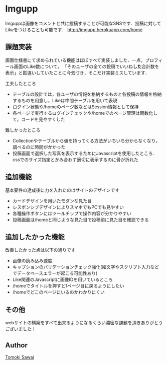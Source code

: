 Imgupp
====

Imguppは画像をコメントと共に投稿することが可能なSNSです．投稿に対して*Like*をつけることも可能です．
http://imgupp.herokuapp.com/home

## 課題実装

画面仕様書にて求められている機能はほぼすべて実装しました．一点，プロフィール画面のLike数について，
「そのユーザの全ての投稿でいいね**した**合計数を表示」と勘違いしていたことに今気づき，そこだけ実装ミスしています．

工夫したところ
* テーブルの設計では，各ユーザの情報を格納するものと各投稿の情報を格納するものを用意し，Likeは中間テーブルを用いて表現
* ログイン状態や/homeのページ数などはSession情報として保持
* 各ページで実行するログインチェックや/homeでのページ管理は関数化して，コードを見やすくした

難しかったところ 
* Collectionやテーブルから値を持ってくる方法がいちいち分からなくなり，調べるのに時間がかかった
* 投稿画面で選択した写真を表示するためにJavascriptを使用したところ．cssでのサイズ指定とかみ合わず適切に表示するのに骨が折れた

## 追加機能

基本要件の達成後に力を入れたのはサイトのデザインです

* カードデザインを用いたモダンな見た目
* レスポンシブデザインによりスマホでもPCでも見やすい
* 各種操作ボタンにはツールチップで操作内容が分かりやすい
* 投稿画面は/homeと同じような見た目で投稿前に見た目を確認できる

## 追加したかった機能

改善したかった点は以下の通りです

* 画像の読み込み速度
* キャプションのバリデーションチェック強化(絵文字やスクリプト入力などでデータベースエラーが起こる可能性あり)
* Like関連のJavascriptに画像IDを用いているところ
* /homeでタイトルを押すと1ページ目に戻るようにしたい
* /homeでどこのページにいるのかわかりにくい

## その他

webサイトの構築をすべて出来るようになるくらい濃密な課題を頂きありがとうございました！

## Author

[Tomoki Sawai](https://github.com/tmxdev)
